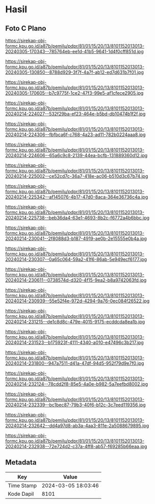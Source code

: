 # Hasil

## Foto C Plano

https://sirekap-obj-formc.kpu.go.id/a87b/pemilu/pdpr/81/01/15/20/13/8101152013013-20240305-170343--785764eb-ee1d-41b5-9641-1d4f0cff851d.jpg

https://sirekap-obj-formc.kpu.go.id/a87b/pemilu/pdpr/81/01/15/20/13/8101152013013-20240305-130850--8788d929-3f7f-4a7f-ab12-ed7d631b7f01.jpg

https://sirekap-obj-formc.kpu.go.id/a87b/pemilu/pdpr/81/01/15/20/13/8101152013013-20240305-170605--b7c9775f-1ce2-47f3-99e5-af1cfece2905.jpg

https://sirekap-obj-formc.kpu.go.id/a87b/pemilu/pdpr/81/01/15/20/13/8101152013013-20240214-224027--532f29ba-ef23-464e-b5bd-db10474b1f2f.jpg

https://sirekap-obj-formc.kpu.go.id/a87b/pemilu/pdpr/81/01/15/20/13/8101152013013-20240214-224306--fbfbca6f-c768-4a23-ad11-782b0224aaa8.jpg

https://sirekap-obj-formc.kpu.go.id/a87b/pemilu/pdpr/81/01/15/20/13/8101152013013-20240214-224606--65a6c9c8-2139-44ea-bcfb-131889360d12.jpg

https://sirekap-obj-formc.kpu.go.id/a87b/pemilu/pdpr/81/01/15/20/13/8101152013013-20240214-225002--ce52cd7c-36a7-418e-ac06-b510d3c67b74.jpg

https://sirekap-obj-formc.kpu.go.id/a87b/pemilu/pdpr/81/01/15/20/13/8101152013013-20240214-225342--af145076-4b17-47d0-8aca-364e36736c4a.jpg

https://sirekap-obj-formc.kpu.go.id/a87b/pemilu/pdpr/81/01/15/20/13/8101152013013-20240214-225738--beb36da4-63e1-4693-8b2c-f6772a4b6bbc.jpg

https://sirekap-obj-formc.kpu.go.id/a87b/pemilu/pdpr/81/01/15/20/13/8101152013013-20240214-230041--2f8088d3-b187-4919-ae0b-2e15555e0b4a.jpg

https://sirekap-obj-formc.kpu.go.id/a87b/pemilu/pdpr/81/01/15/20/13/8101152013013-20240214-230307--0a65c064-59a2-41f6-86ab-5e949ecf6177.jpg

https://sirekap-obj-formc.kpu.go.id/a87b/pemilu/pdpr/81/01/15/20/13/8101152013013-20240214-230611--0738574d-d320-4f15-9ea2-b8a9742063fd.jpg

https://sirekap-obj-formc.kpu.go.id/a87b/pemilu/pdpr/81/01/15/20/13/8101152013013-20240214-230939--55e52f4e-972d-4294-9a76-0ec084f26522.jpg

https://sirekap-obj-formc.kpu.go.id/a87b/pemilu/pdpr/81/01/15/20/13/8101152013013-20240214-231215--de1c8d8c-479e-4015-9175-ecddcda8ea1b.jpg

https://sirekap-obj-formc.kpu.go.id/a87b/pemilu/pdpr/81/01/15/20/13/8101152013013-20240214-231523--b175923f-4111-4340-a010-e47496c3b217.jpg

https://sirekap-obj-formc.kpu.go.id/a87b/pemilu/pdpr/81/01/15/20/13/8101152013013-20240214-231800--947a7511-d41a-47df-94d5-952f79d9e7f0.jpg

https://sirekap-obj-formc.kpu.go.id/a87b/pemilu/pdpr/81/01/15/20/13/8101152013013-20240214-232124--78cdd2f8-85e5-4a0e-b982-5a7eefbd8002.jpg

https://sirekap-obj-formc.kpu.go.id/a87b/pemilu/pdpr/81/01/15/20/13/8101152013013-20240214-232339--bc1bec87-79b3-40f6-b12c-3c7eed119356.jpg

https://sirekap-obj-formc.kpu.go.id/a87b/pemilu/pdpr/81/01/15/20/13/8101152013013-20240214-232642--dd4a97d8-ab3a-4aa3-811e-2a5088679895.jpg

https://sirekap-obj-formc.kpu.go.id/a87b/pemilu/pdpr/81/01/15/20/13/8101152013013-20240214-232938--72e724d2-c37a-4ff8-ab57-f69285b66eaa.jpg


## Metadata

| Key        | Value               |
| ---------- | ------------------- |
| Time Stamp | 2024-03-05 18:03:46 |
| Kode Dapil | 8101                |



